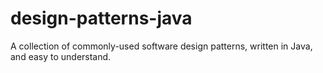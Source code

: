 # design-patterns-java
A collection of commonly-used software design patterns, written in Java, and easy to understand. 
